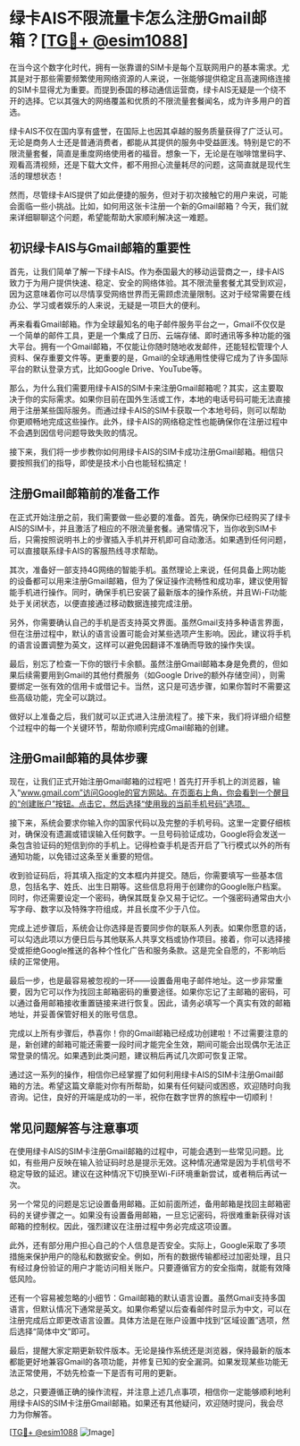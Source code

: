 # 绿卡AIS不限流量卡怎么注册Gmail邮箱？[[TG💪+ @esim1088](https://t.me/s/esim1088)]

在当今这个数字化时代，拥有一张靠谱的SIM卡是每个互联网用户的基本需求。尤其是对于那些需要频繁使用网络资源的人来说，一张能够提供稳定且高速网络连接的SIM卡显得尤为重要。而提到泰国的移动通信运营商，绿卡AIS无疑是一个绕不开的选择。它以其强大的网络覆盖和优质的不限流量套餐闻名，成为许多用户的首选。

绿卡AIS不仅在国内享有盛誉，在国际上也因其卓越的服务质量获得了广泛认可。无论是商务人士还是普通消费者，都能从其提供的服务中受益匪浅。特别是它的不限流量套餐，简直是重度网络使用者的福音。想象一下，无论是在咖啡馆里码字、观看高清视频，还是下载大文件，都不用担心流量耗尽的问题，这简直就是现代生活的理想状态！

然而，尽管绿卡AIS提供了如此便捷的服务，但对于初次接触它的用户来说，可能会面临一些小挑战。比如，如何用这张卡注册一个新的Gmail邮箱？今天，我们就来详细聊聊这个问题，希望能帮助大家顺利解决这一难题。

## 初识绿卡AIS与Gmail邮箱的重要性

首先，让我们简单了解一下绿卡AIS。作为泰国最大的移动运营商之一，绿卡AIS致力于为用户提供快速、稳定、安全的网络体验。其不限流量套餐尤其受到欢迎，因为这意味着你可以尽情享受网络世界而无需顾虑流量限制。这对于经常需要在线办公、学习或者娱乐的人来说，无疑是一项巨大的便利。

再来看看Gmail邮箱。作为全球最知名的电子邮件服务平台之一，Gmail不仅仅是一个简单的邮件工具，更是一个集成了日历、云端存储、即时通讯等多种功能的强大平台。拥有一个Gmail邮箱，不仅能让你随时随地收发邮件，还能轻松管理个人资料、保存重要文件等。更重要的是，Gmail的全球通用性使得它成为了许多国际平台的默认登录方式，比如Google Drive、YouTube等。

那么，为什么我们需要用绿卡AIS的SIM卡来注册Gmail邮箱呢？其实，这主要取决于你的实际需求。如果你目前在国外生活或工作，本地的电话号码可能无法直接用于注册某些国际服务。而通过绿卡AIS的SIM卡获取一个本地号码，则可以帮助你更顺畅地完成这些操作。此外，绿卡AIS的网络稳定性也能确保你在注册过程中不会遇到因信号问题导致失败的情况。

接下来，我们将一步步教你如何用绿卡AIS的SIM卡成功注册Gmail邮箱。相信只要按照我们的指导，即使是技术小白也能轻松搞定！

## 注册Gmail邮箱前的准备工作

在正式开始注册之前，我们需要做一些必要的准备。首先，确保你已经购买了绿卡AIS的SIM卡，并且激活了相应的不限流量套餐。通常情况下，当你收到SIM卡后，只需按照说明书上的步骤插入手机并开机即可自动激活。如果遇到任何问题，可以直接联系绿卡AIS的客服热线寻求帮助。

其次，准备好一部支持4G网络的智能手机。虽然理论上来说，任何具备上网功能的设备都可以用来注册Gmail邮箱，但为了保证操作流畅性和成功率，建议使用智能手机进行操作。同时，确保手机已安装了最新版本的操作系统，并且Wi-Fi功能处于关闭状态，以便直接通过移动数据连接完成注册。

另外，你需要确认自己的手机是否支持英文界面。虽然Gmail支持多种语言界面，但在注册过程中，默认的语言设置可能会对某些选项产生影响。因此，建议将手机的语言设置调整为英文，这样可以避免因翻译不准确而导致的操作失误。

最后，别忘了检查一下你的银行卡余额。虽然注册Gmail邮箱本身是免费的，但如果后续需要用到Gmail的其他付费服务（如Google Drive的额外存储空间），则需要绑定一张有效的信用卡或借记卡。当然，这只是可选步骤，如果你暂时不需要这些高级功能，完全可以跳过。

做好以上准备之后，我们就可以正式进入注册流程了。接下来，我们将详细介绍整个过程中的每一个关键环节，帮助你顺利完成Gmail邮箱的创建。

## 注册Gmail邮箱的具体步骤

现在，让我们正式开始注册Gmail邮箱的过程吧！首先打开手机上的浏览器，输入“www.gmail.com”访问Google的官方网站。在页面右上角，你会看到一个醒目的“创建账户”按钮。点击它，然后选择“使用我的当前手机号码”选项。

接下来，系统会要求你输入你的国家代码以及完整的手机号码。这里一定要仔细核对，确保没有遗漏或错误输入任何数字。一旦号码验证成功，Google将会发送一条包含验证码的短信到你的手机上。记得检查手机是否开启了飞行模式以外的所有通知功能，以免错过这条至关重要的短信。

收到验证码后，将其填入指定的文本框内并提交。随后，你需要填写一些基本信息，包括名字、姓氏、出生日期等。这些信息将用于创建你的Google账户档案。同时，你还需要设定一个密码，确保其既复杂又易于记忆。一个强密码通常由大小写字母、数字以及特殊字符组成，并且长度不少于八位。

完成上述步骤后，系统会让你选择是否要同步你的联系人列表。如果你愿意的话，可以勾选此项以方便日后与其他联系人共享文档或协作项目。接着，你可以选择接受或拒绝Google推送的各种个性化广告和服务条款。这是完全自愿的，不影响后续的正常使用。

最后一步，也是最容易被忽视的一环——设置备用电子邮件地址。这一步非常重要，因为它可以作为找回主邮箱密码的重要途径。如果你忘记了主邮箱的密码，可以通过备用邮箱接收重置链接来进行恢复。因此，请务必填写一个真实有效的邮箱地址，并妥善保管好相关的账号信息。

完成以上所有步骤后，恭喜你！你的Gmail邮箱已经成功创建啦！不过需要注意的是，新创建的邮箱可能还需要一段时间才能完全生效，期间可能会出现偶尔无法正常登录的情况。如果遇到此类问题，建议稍后再试几次即可恢复正常。

通过这一系列的操作，相信你已经掌握了如何利用绿卡AIS的SIM卡注册Gmail邮箱的方法。希望这篇文章能对你有所帮助，如果有任何疑问或困惑，欢迎随时向我咨询。记住，良好的开端是成功的一半，祝你在数字世界的旅程中一切顺利！

## 常见问题解答与注意事项

在使用绿卡AIS的SIM卡注册Gmail邮箱的过程中，可能会遇到一些常见问题。比如，有些用户反映在输入验证码时总是提示无效。这种情况通常是因为手机信号不稳定导致的延迟。建议在这种情况下切换至Wi-Fi环境重新尝试，或者稍后再试一次。

另一个常见的问题是忘记设置备用邮箱。正如前面所述，备用邮箱是找回主邮箱密码的关键步骤之一。如果没有设置备用邮箱，一旦忘记密码，将很难重新获得对该邮箱的控制权。因此，强烈建议在注册过程中务必完成这项设置。

此外，还有部分用户担心自己的个人信息是否安全。实际上，Google采取了多项措施来保护用户的隐私和数据安全。例如，所有的数据传输都经过加密处理，且只有经过身份验证的用户才能访问相关账户。只要遵循官方的安全指南，就能有效降低风险。

还有一个容易被忽略的小细节：Gmail邮箱的默认语言设置。虽然Gmail支持多国语言，但默认情况下通常是英文。如果你希望以后查看邮件时显示为中文，可以在注册完成后立即更改语言设置。具体方法是在账户设置中找到“区域设置”选项，然后选择“简体中文”即可。

最后，提醒大家定期更新软件版本。无论是操作系统还是浏览器，保持最新的版本都能更好地兼容Gmail的各项功能，并修复已知的安全漏洞。如果发现某些功能无法正常使用，不妨先检查一下是否有可用的更新。

总之，只要遵循正确的操作流程，并注意上述几点事项，相信你一定能够顺利地利用绿卡AIS的SIM卡注册Gmail邮箱。如果还有其他疑问，欢迎随时提问，我会尽力为你解答。

[[TG💪+ @esim1088](https://t.me/s/esim1088) ![Image](https://i.postimg.cc/4NQfJmqS/Snipaste-2025-05-13-00-14-12.png)]